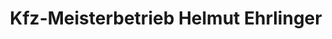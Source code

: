 ---
title: "Kfz-Meisterbetrieb Helmut Ehrlinger"
url: /erlangen/kfz-meisterbetrieb-helmut-ehrlinger/
shop: Autowerkstatt
---